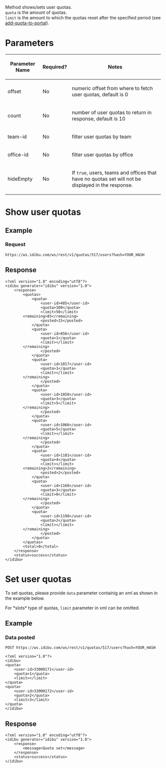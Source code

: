 <p>Method shows/sets user quotas.<br/>
	<code>quota</code> is the amount of quotas.<br/>
	<code>limit</code> is the amount to which the quotas reset after the specified period (see <a href="https://github.com/oneworldmarket/idibu-api/blob/master/webservices/quota-management/add-quota-to-portal.md" target="_blank">add-quota-to-portal<a/>).</p>
<h1>Parameters</h1>
<table cellpadding="2" cellspacing="0" class="t1" width="1084.0">
	<thead>
		<tr>
			<th class="td1" scope="col" valign="middle">
				<p class="p1"><b>Parameter Name</b></p>
			</th>
			<th class="td2" scope="col" valign="middle">
				<p class="p1"><b>Required?</b></p>
			</th>
			<th class="td3" scope="col" valign="middle">
				<p class="p1"><b>Notes</b></p>
			</th>
		</tr>
	</thead>
	<tbody>
		<tr>
			<td class="td1" valign="middle">
				<p class="p2">offset</p>
			</td>
			<td class="td2" valign="middle">
				<p class="p2">No</p>
			</td>
			<td class="td3" valign="middle">
				<p class="p2">numeric offset from where to fetch user quotas, default is 0</p>
			</td>
		</tr>
		<tr>
			<td class="td1" valign="middle">
				<p class="p2">count</p>
			</td>
			<td class="td2" valign="middle">
				<p class="p2">No</p>
			</td>
			<td class="td3" valign="middle">
				<p class="p2">number of user quotas to return in response, default is 10</p>
			</td>
		</tr>
		<tr>
			<td class="td1" valign="middle">
				<p class="p2">team-id</p>
			</td>
			<td class="td2" valign="middle">
				<p class="p2">No</p>
			</td>
			<td class="td3" valign="middle">
				<p class="p2">filter user quotas by team</p>
			</td>
		</tr>
		<tr>
			<td class="td1" valign="middle">
				<p class="p2">office-id</p>
			</td>
			<td class="td2" valign="middle">
				<p class="p2">No</p>
			</td>
			<td class="td3" valign="middle">
				<p class="p2">filter user quotas by office</p>
			</td>
		</tr>
		<tr>
			<td class="td1" valign="middle">
				<p class="p2">hideEmpty</p>
			</td>
			<td class="td2" valign="middle">
				<p class="p2">No</p>
			</td>
			<td class="td3" valign="middle">
				<p class="p2">If <code>true</code>, users, teams and offices that have no quotas set will not be displayed in the response.</p>
			</td>
		</tr>
	</tbody>
</table>
<h1>Show user quotas</h1>
<h2>Example</h2>
<h3>Request</h3>
<pre><code>https://ws.idibu.com/ws/rest/v1/quotas/517/users?hash=YOUR_HASH</code></pre>
<h2>Response</h2>
<pre><code type="xml">&lt;?xml version=&quot;1.0&quot; encoding=&quot;utf8&quot;?&gt;
&lt;idibu generator=&quot;idibu&quot; version=&quot;1.0&quot;&gt;
    &lt;response&gt;
        &lt;quotas&gt;
            &lt;quota&gt;
                &lt;user-id&gt;485&lt;/user-id&gt;
                &lt;quota&gt;100&lt;/quota&gt;
                &lt;limit&gt;50&lt;/limit&gt;
		&lt;remaining&gt;85&lt;/remaining&gt;
                &lt;posted&gt;15&lt;/posted&gt;
            &lt;/quota&gt;
            &lt;quota&gt;
                &lt;user-id&gt;856&lt;/user-id&gt;
                &lt;quota&gt;1&lt;/quota&gt;
                &lt;limit&gt;&lt;/limit&gt;
		&lt;/remaining&gt;
                &lt;/posted&gt;
            &lt;/quota&gt;
            &lt;quota&gt;
                &lt;user-id&gt;1017&lt;/user-id&gt;
                &lt;quota&gt;1&lt;/quota&gt;
                &lt;limit&gt;&lt;/limit&gt;
		&lt;/remaining&gt;
                &lt;/posted&gt;
            &lt;/quota&gt;
            &lt;quota&gt;
                &lt;user-id&gt;1058&lt;/user-id&gt;
                &lt;quota&gt;3&lt;/quota&gt;
                &lt;limit&gt;5&lt;/limit&gt;
		&lt;/remaining&gt;
                &lt;/posted&gt;
            &lt;/quota&gt;
            &lt;quota&gt;
                &lt;user-id&gt;1066&lt;/user-id&gt;
                &lt;quota&gt;5&lt;/quota&gt;
                &lt;limit&gt;&lt;/limit&gt;
		&lt;/remaining&gt;
                &lt;/posted&gt;
            &lt;/quota&gt;
            &lt;quota&gt;
                &lt;user-id&gt;1101&lt;/user-id&gt;
                &lt;quota&gt;4&lt;/quota&gt;
                &lt;limit&gt;&lt;/limit&gt;
		&lt;remaining&gt;2&lt;/remaining&gt;
                &lt;posted&gt;2&lt;/posted&gt;
            &lt;/quota&gt;
            &lt;quota&gt;
                &lt;user-id&gt;1168&lt;/user-id&gt;
                &lt;quota&gt;3&lt;/quota&gt;
                &lt;limit&gt;0&lt;/limit&gt;
		&lt;/remaining&gt;
                &lt;/posted&gt;
            &lt;/quota&gt;
            &lt;quota&gt;
                &lt;user-id&gt;1198&lt;/user-id&gt;
                &lt;quota&gt;2&lt;/quota&gt;
                &lt;limit&gt;&lt;/limit&gt;
		&lt;/remaining&gt;
                &lt;/posted&gt;
            &lt;/quota&gt;
        &lt;/quotas&gt;
        &lt;total&gt;8&lt;/total&gt;
    &lt;/response&gt;
    &lt;status&gt;success&lt;/status&gt;
&lt;/idibu&gt;
</code></pre>
<h1>Set user quotas</h1>
<p>To set quotas, please provide <code>data</code> parameter containig an xml as shown in the example below.</p>
<p>For *slots* type of quotas, <code>limit</code> parameter in xml can be omitted.</p>
<h2>Example</h2>
<h3>Data posted</h3>
<pre><code>POST https://ws.idibu.com/ws/rest/v1/quotas/517/users?hash=YOUR_HASH</code></pre>
<pre><code type="xml">&lt;?xml version=&quot;1.0&quot;?&gt;
&lt;idibu&gt;
&lt;quota&gt;
    &lt;user-id&gt;33000171&lt;/user-id&gt;
    &lt;quota&gt;1&lt;/quota&gt;
    &lt;limit&gt;&lt;/limit&gt;
&lt;/quota&gt;
&lt;quota&gt;
    &lt;user-id&gt;33000172&lt;/user-id&gt;
    &lt;quota&gt;2&lt;/quota&gt;
    &lt;limit&gt;3&lt;/limit&gt;
&lt;/quota&gt;
&lt;/idibu&gt;
</code></pre>
<h2>Response</h2>
<pre>
<code type="xml">&lt;?xml version=&quot;1.0&quot; encoding=&quot;utf8&quot;?&gt;
&lt;idibu generator=&quot;idibu&quot; version=&quot;1.0&quot;&gt;
    &lt;response&gt;
        &lt;message&gt;Quota set&lt;/message&gt;
    &lt;/response&gt;
    &lt;status&gt;success&lt;/status&gt;
&lt;/idibu&gt;
</code></pre>
